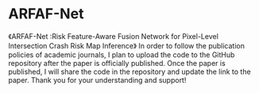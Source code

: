 # ARFAF-Net
《ARFAF-Net :Risk Feature-Aware Fusion Network for Pixel-Level Intersection Crash Risk Map Inference》 
In order to follow the publication policies of academic journals, I plan to upload the code to the GitHub repository after the paper is officially published. Once the paper is published, I will share the code in the repository and update the link to the paper. Thank you for your understanding and support!
